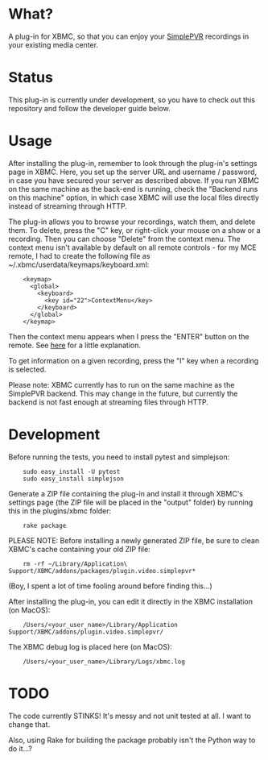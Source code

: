 What?
=====
A plug-in for XBMC, so that you can enjoy your [SimplePVR](https://github.com/olefriis/simplepvr)
recordings in your existing media center.

Status
======
This plug-in is currently under development, so you have to check out this repository and follow
the developer guide below.

Usage
=====
After installing the plug-in, remember to look through the plug-in's settings page in XBMC.
Here, you set up the server URL and username / password, in case you have secured your server as
described above. If you run XBMC on the same machine as the back-end is running, check the
"Backend runs on this machine" option, in which case XBMC will use the local files directly
instead of streaming through HTTP.

The plug-in allows you to browse your recordings, watch them, and delete them. To delete, press
the "C" key, or right-click your mouse on a show or a recording. Then you can choose "Delete" from
the context menu. The context menu isn't available by default on all remote controls - for my MCE
remote, I had to create the following file as ~/.xbmc/userdata/keymaps/keyboard.xml:

		<keymap>
		  <global>
		    <keyboard>
		      <key id="22">ContextMenu</key>
		    </keyboard>
		  </global>
		</keymap>

Then the context menu appears when I press the "ENTER" button on the remote. See
[here](http://forum.xbmc.org/showthread.php?tid=156950) for a little explanation.

To get information on a given recording, press the "I" key when a recording is selected.

Please note: XBMC currently has to run on the same machine as the SimplePVR backend. This may change
in the future, but currently the backend is not fast enough at streaming files through HTTP.

Development
===========
Before running the tests, you need to install pytest and simplejson:

        sudo easy_install -U pytest
        sudo easy_install simplejson

Generate a ZIP file containing the plug-in and install it through XBMC's settings page (the ZIP
file will be placed in the "output" folder) by running this in the plugins/xbmc folder:

        rake package

PLEASE NOTE: Before installing a newly generated ZIP file, be sure to clean XBMC's cache containing
your old ZIP file:

		rm -rf ~/Library/Application\ Support/XBMC/addons/packages/plugin.video.simplepvr*

(Boy, I spent a lot of time fooling around before finding this...)

After installing the plug-in, you can edit it directly in the XBMC installation (on MacOS):

        /Users/<your_user_name>/Library/Application Support/XBMC/addons/plugin.video.simplepvr/

The XBMC debug log is placed here (on MacOS):

        /Users/<your_user_name>/Library/Logs/xbmc.log

TODO
====
The code currently STINKS! It's messy and not unit tested at all. I want to change that.

Also, using Rake for building the package probably isn't the Python way to do it...?
